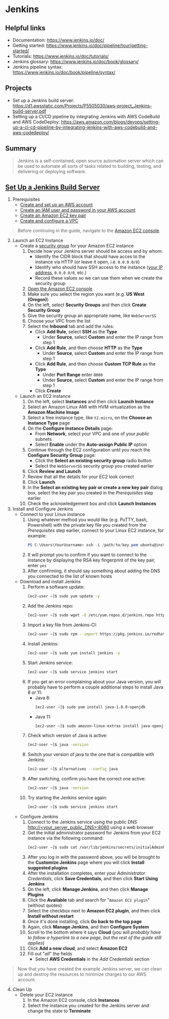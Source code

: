 # Jenkins

## Helpful links
 * Documentation: https://www.jenkins.io/doc/
 * Getting started: https://www.jenkins.io/doc/pipeline/tour/getting-started/
 * Tutorials: https://www.jenkins.io/doc/tutorials/
 * Jenkins glossary: https://www.jenkins.io/doc/book/glossary/
 * Jenkins pipeline syntax: https://www.jenkins.io/doc/book/pipeline/syntax/

## Projects
 * Set up a Jenkins build server: https://d1.awsstatic.com/Projects/P5505030/aws-project_Jenkins-build-server.pdf
 * Setting up a CI/CD pipeline by integrating Jenkins with AWS CodeBuild and AWS CodeDeploy: https://aws.amazon.com/blogs/devops/setting-up-a-ci-cd-pipeline-by-integrating-jenkins-with-aws-codebuild-and-aws-codedeploy/

## Summary
> Jenkins is a self-contained, open source automation server which can be used to automate all sorts of tasks related to building, testing, and delivering or deploying software.

## [Set Up a Jenkins Build Server](https://d1.awsstatic.com/Projects/P5505030/aws-project_Jenkins-build-server.pdf)
 1. Prerequisites
    - [Create and set up an AWS account](https://aws.amazon.com/premiumsupport/knowledge-center/create-and-activate-aws-account/)
    - [Create an IAM user and password in your AWS account](https://docs.aws.amazon.com/IAM/latest/UserGuide/id_users_create.html)
    - [Create an Amazon EC2 key pair](https://docs.aws.amazon.com/cli/latest/userguide/cli-services-ec2-keypairs.html)
    - [Create and configure a VPC](https://docs.aws.amazon.com/vpc/latest/userguide/vpc-getting-started.html)

> Before continuing in the guide, navigate to the [Amazon EC2 console](https://console.aws.amazon.com/ec2/).

 2. Launch an EC2 Instance
    - Create a [security group](https://docs.aws.amazon.com/AWSEC2/latest/UserGuide/ec2-security-groups.html) for your Amazon EC2 instance
        1. Decide how your Jenkins server should be access and by whom:
            - Identify the CIDR block that should have acces to the instance via HTTP (or leave it open, i.e. `0.0.0.0/0`)
            - Identify who should have SSH access to the instance ([your IP address](http://checkip.amazonaws.com/), `0.0.0.0/0`, etc.)
            - Record these values so we can use them when we create the security group
        2. [Open the Amazon EC2 console](https://console.aws.amazon.com/ec2/)
        3. Make sure you select the region you want (e.g. **US West (Oregon)**)
        4. On the left, select **Security Groups** and then click **Create Security Group**
        5. Give the security group an appropriate name, like `WebServerSG`
        6. Choose your VPC from the list
        7. Select the **Inbound** tab and add the rules:
            - Click **Add Rule**, select **SSH** as the **Type**
                - Under **Source**, select **Custom** and enter the IP range from step 1
            - Click **Add Rule**, and then choose **HTTP** as the **Type**
                - Under **Source**, select **Custom** and enter the IP range from step 1
            - Click **Add Rule**, and then choose **Custom TCP Rule** as the **Type**
                - Under **Port Range** enter `8080` 
                - Under **Source**, select **Custom** and enter the IP range from step 1
            - Click **Create**
    - Launch an EC2 instance
        1. On the left, select **Instances** and then click **Launch Instance**
        2. Select an Amazon Linux AMI with HVM virtualization as the **Amazon Machine Image**
        3. Select a free instance type, like `t2.micro`, on the **Choose an Instance Type** page
        4. On the **Configure Instance Details** page:
            - From **Network**, select your VPC and one of your *public* subnets
            - Select **Enable** under the **Auto-assign Public IP** option
        5. Continue through the EC2 configuration until you reach the **Configure Security Group** page:
            - Click the **Select an existing security group** radio button
            - Select the `WebServerSG` security group you created earlier
        6. Click **Review and Launch**
        7. Review that all the details for your EC2 look correct
        8. Click **Launch**
        9. In the **Select an existing key pair or create a new key pair** dialog box, select the key pair you created in the *Prerequisites* step earlier
        10. Check the acknowledgement box and click **Launch Instances**
 3. Install and Configure Jenkins
    - Connect to your Linux instance
        1. Using whatever method you would like (e.g. PuTTY, bash, Powershell) with the private key file you created from the *Prerequisites* step earlier, connect to your Linux EC2 instance, for example:
            ```powershell
            PS C:\Users\YourUsername> ssh -i /path/to/key.pem ubuntu@instance-id
            ```
        2. It will prompt you to confirm if you want to connect to the instance by displaying the RSA key fingerprint of the key pair, enter `yes`
        3. After confirming, it should say something about adding the DNS you connected to the list of known hosts
    - Download and install Jenkins
        1. Perform a software update:
            ```bash
            [ec2-user ~]$ sudo yum update -y
            ```
        2. Add the Jenkins repo:
            ```bash
            [ec2-user ~]$ sudo wget -O /etc/yum.repos.d/jenkins.repo http://pkg.jenkins-ci.org/redhat/jenkins.repo
            ```
        3. Import a key file from Jenkins-CI:
            ```bash
            [ec2-user ~]$ sudo rpm --import https://pkg.jenkins.io/redhat/jenkins.io.key
            ```
        4. Install Jenkins:
            ```bash
            [ec2-user ~]$ sudo yum install jenkins -y
            ```
        5. Start Jenkins service:
            ```bash
            [ec2-user ~]$ sudo service jenkins start
            ```
        6. If you get an error complaining about your Java version, you will probably have to perform a couple additional steps to install Java 8 or 11:
            - Java 8:
                ```bash
                [ec2-user ~]$ sudo yum install java-1.8.0-openjdk
                ```
            - Java 11:
                ```bash
                [ec2-user ~]$ sudo amazon-linux-extras install java-openjdk11
                ```
        7. Check which version of Java is active:
            ```bash
            [ec2-user ~]$ java -version
            ```
        8. Switch your version of java to the one that is compatible with Jenkins:
            ```bash
            [ec2-user ~]$ alternatives --config java
            ```
        9. After switching, confirm you have the correct one active:
            ```bash
            [ec2-user ~]$ java -version
            ```
        10. Try starting the Jenkins service again:
            ```bash
            [ec2-user ~]$ sudo service jenkins start
            ```
    - Configure Jenkins
        1. Connect to the Jenkins service using the public DNS [http://<your_server_public_DNS>:8080](http://<your_server_public_DNS>:8080) using a web browser
        2. Get the initial administrator password for Jenkins from your EC2 instance via the following command:
            ```bash
            [ec2-user ~]$ sudo cat /var/lib/jenkins/secrets/initialAdminPassword
            ```
        3. After you log in with the password above, you will be brought to the **Customize Jenkins** page where you will click **Install suggested plugins**
        4. After the installation completes, enter your *Administrator Credentials*, click **Save Credentials**, and then click **Start Using Jenkins**
        5. On the left, click **Manage Jenkins**, and then click **Manage Plugins**
        6. Click the **Available** tab and search for "`Amazon EC2 plugin`" (without quotes)
        7. Select the checkbox next to **Amazon EC2 plugin**, and then click **Install without restart**
        8. Once it's done installing, click **Go back to the top page**
        9. Again, click **Manage Jenkins**, and then **Configure System**
        10. Scroll to the bottom where it says **Cloud** (*you will probably have to follow a hyperlink to a new page, but the rest of the guide still applies*)
        11. Click **Add a new cloud**, and select **Amazon EC2**
        12. Fill out "*all*" the fields
            - Select **AWS Credentials** in the *Add Credentials* section

> Now that you have created the example Jenkins server, we can clean up and destroy the resources to minimize charges to our AWS account.

 4. Clean Up
    - Delete your EC2 instance
        1. In the Amazon EC2 console, click **Instances**
        2. Select the instance you created for the Jenkins server and change the state to **Terminate**
